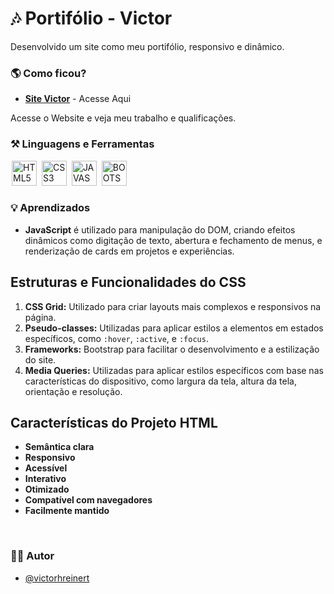 

# 🎶 Portifólio - Victor

Desenvolvido um site como meu portifólio, responsivo e dinâmico. 


### 🌎 Como ficou?

- __[Site Victor](https://victorhreinert.github.io/portifolio/)__ - Acesse Aqui



Acesse o <a>Website</a> e veja meu trabalho e qualificações.

### ⚒ Linguagens e Ferramentas 
<div display-flex >
<img width="40px" hspace="2px" loading="lazy" src="https://cdn.jsdelivr.net/gh/devicons/devicon/icons/html5/html5-original-wordmark.svg" title = "HTML5" width="40" height="40" />
<img width="40px" hspace="2px" loading="lazy" src="https://cdn.jsdelivr.net/gh/devicons/devicon/icons/css3/css3-original-wordmark.svg" title = "CSS3" width="40" height="40"/>
<img width="40px" hspace="2px" loading="lazy" src="https://cdn.jsdelivr.net/gh/devicons/devicon/icons/javascript/javascript-original.svg" title = "JAVASCRIPT" width="40" height="40"/>
<img width="40px" hspace="2px" loading="lazy" src="https://cdn.jsdelivr.net/gh/devicons/devicon@latest/icons/bootstrap/bootstrap-original.svg" title = "BOOTSTRAP" width="40" height="40"/>
</div>
           
          


### 💡 Aprendizados

 - **JavaScript** é utilizado para manipulação do DOM, criando efeitos dinâmicos como digitação de texto, abertura e fechamento de menus, e renderização de cards em projetos e experiências.

## Estruturas e Funcionalidades do CSS

1. **CSS Grid:** Utilizado para criar layouts mais complexos e responsivos na página.
2. **Pseudo-classes:** Utilizadas para aplicar estilos a elementos em estados específicos, como `:hover`, `:active`, e `:focus`.
3. **Frameworks:** Bootstrap para facilitar o desenvolvimento e a estilização do site.
4. **Media Queries:** Utilizadas para aplicar estilos específicos com base nas características do dispositivo, como largura da tela, altura da tela, orientação e resolução.

## Características do Projeto HTML

- **Semântica clara**
- **Responsivo**
- **Acessível**
- **Interativo**
- **Otimizado**
- **Compatível com navegadores**
- **Facilmente mantido**

<br>


### 🙍‍♂️ Autor

- [@victorhreinert](https://github.com/victorhreinert)


